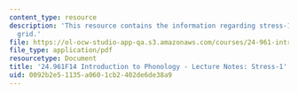 ```yaml
---
content_type: resource
description: 'This resource contains the information regarding stress-1: metrical
  grid.'
file: https://ol-ocw-studio-app-qa.s3.amazonaws.com/courses/24-961-introduction-to-phonology-fall-2014/0092b2e51135a0601cb2402de6de38a9_MIT24_961F14_Lecture22.pdf
file_type: application/pdf
resourcetype: Document
title: '24.961F14 Introduction to Phonology - Lecture Notes: Stress-1'
uid: 0092b2e5-1135-a060-1cb2-402de6de38a9
---
```

